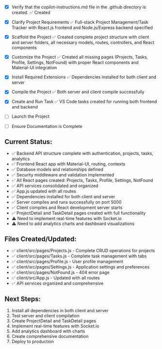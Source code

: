 <!-- Use this file to provide workspace-specific custom instructions to Copilot. For more details, visit https://code.visualstudio.com/docs/copilot/copilot-customization#_use-a-githubcopilotinstructionsmd-file -->
- [x] Verify that the copilot-instructions.md file in the .github directory is created. ✅ Created

- [x] Clarify Project Requirements ✅ Full-stack Project Management/Task Tracker with React.js frontend and Node.js/Express backend specified

- [x] Scaffold the Project ✅ Created complete project structure with client and server folders, all necessary models, routes, controllers, and React components

- [x] Customize the Project ✅ Created all missing pages (Projects, Tasks, Profile, Settings, NotFound) with proper React components and Material-UI integration

- [x] Install Required Extensions ✅ Dependencies installed for both client and server

- [x] Compile the Project ✅ Both server and client compile successfully

- [x] Create and Run Task ✅ VS Code tasks created for running both frontend and backend

- [ ] Launch the Project

- [ ] Ensure Documentation is Complete

## Current Status:
- ✅ Backend API structure complete with authentication, projects, tasks, analytics
- ✅ Frontend React app with Material-UI, routing, contexts  
- ✅ Database models and relationships defined
- ✅ Security middleware and validation implemented
- ✅ All React pages created: Projects, Tasks, Profile, Settings, NotFound
- ✅ API services consolidated and organized
- ✅ App.js updated with all routes
- ✅ Dependencies installed for both client and server
- ✅ Server compiles and runs successfully on port 5000
- ✅ Client compiles and React development server starts
- ✅ ProjectDetail and TaskDetail pages created with full functionality
- ⚠️ Need to implement real-time features with Socket.io
- ⚠️ Need to add analytics charts and dashboard visualizations

## Files Created/Updated:
- ✅ client/src/pages/Projects.js - Complete CRUD operations for projects
- ✅ client/src/pages/Tasks.js - Complete task management with tabs
- ✅ client/src/pages/Profile.js - User profile management
- ✅ client/src/pages/Settings.js - Application settings and preferences
- ✅ client/src/pages/NotFound.js - 404 error page
- ✅ client/src/App.js - Updated with all routes
- ✅ API services organized and comprehensive

## Next Steps:
1. Install all dependencies in both client and server
2. Test server and client compilation
3. Create ProjectDetail and TaskDetail pages
4. Implement real-time features with Socket.io
5. Add analytics dashboard with charts
6. Create comprehensive documentation
7. Deploy to production